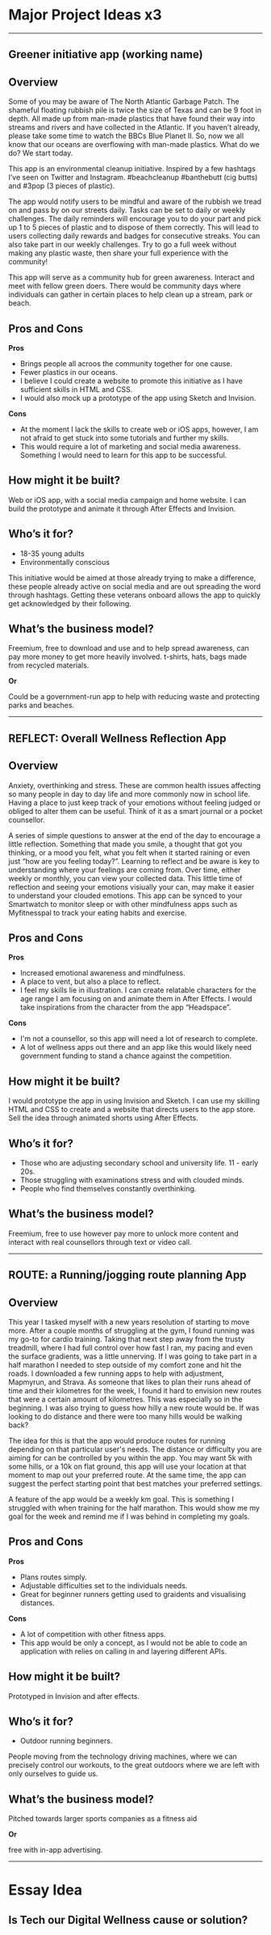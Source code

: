 # Major Project Ideas x3
----------------------------------------------------------------------------

## Greener initiative app (working name)
 
## Overview

Some of you may be aware of The North Atlantic Garbage Patch. The shameful floating rubbish pile is twice the size of Texas and can be 9 foot in depth. All made up from man-made plastics that have found their way into streams and rivers and have collected in the Atlantic. If you haven’t already, please take some time to watch the BBCs Blue Planet II.
So, now we all know that our oceans are overflowing with man-made plastics. What do we do? We start today.

This app is an environmental cleanup initiative. Inspired by a few hashtags I’ve seen on Twitter and Instagram. #beachcleanup #banthebutt (cig butts) and #3pop (3 pieces of plastic).

The app would notify users to be mindful and aware of the rubbish we tread on and pass by on our streets daily.
Tasks can be set to daily or weekly challenges. 
The daily reminders will encourage you to do your part and pick up 1 to 5 pieces of plastic and to dispose of them correctly. This will lead to users collecting daily rewards and badges for consecutive streaks. 
You can also take part in our weekly challenges. Try to go a full week without making any plastic waste, then share your full experience with the community!

This app will serve as a community hub for green awareness. Interact and meet with fellow green doers. There would be community days where individuals can gather in certain places to help clean up a stream, park or beach. 

## Pros and Cons

**Pros**

* Brings people all acroos the community together for one cause.
* Fewer plastics in our oceans.
* I believe I could create a website to promote this initiative as I have sufficient skills in HTML and CSS. 
* I would also mock up a prototype of the app using Sketch and Invision.

**Cons**

* At the moment I lack the skills to create web or iOS apps, however, I am not afraid to get stuck into some tutorials and further my skills.
* This would require a lot of marketing and social media awareness. Something I would need to learn for this app to be successful.

## How might it be built?

Web or iOS app, with a social media campaign and home website.
I can build the prototype and animate it through After Effects and Invision.

## Who’s it for?

* 18-35 young adults
* Environmentally conscious

This initiative would be aimed at those already trying to make a difference, these people already active on social media and are out spreading the word through hashtags. Getting these veterans onboard allows the app to quickly get acknowledged by their following.

## What’s the business model?

Freemium, free to download and use and to help spread awareness, can pay more money to get more heavily involved. t-shirts, hats, bags made from recycled materials.

**Or** 

Could be a government-run app to help with reducing waste and protecting parks and beaches.


----------------------------------------------------------------------------


## REFLECT: Overall Wellness Reflection App


## Overview

Anxiety, overthinking and stress. These are common health issues affecting so many people in day to day life and more commonly now in school life. Having a place to just keep track of your emotions without feeling judged or obliged to alter them can be useful. Think of it as a smart journal or a pocket counsellor.

A series of simple questions to answer at the end of the day to encourage a little reflection. Something that made you smile, a thought that got you thinking, or a mood you felt, what you felt when it started raining or even just “how are you feeling today?”.
Learning to reflect and be aware is key to understanding where your feelings are coming from.
Over time, either weekly or monthly, you can view your collected data. This little time of reflection and seeing your emotions visiually your can, may make it easier to understand your clouded emotions. 
This app can be synced to your Smartwatch to monitor sleep or with other mindfulness apps such as Myfitnesspal to track your eating habits and exercise.

## Pros and Cons

**Pros**

* Increased emotional awareness and mindfulness.
* A place to vent, but also a place to reflect.
* I feel my skills lie in illustration. I can create relatable characters for the age range I am focusing on and animate them in After Effects. I would take inspirations from the character from the app “Headspace”.

**Cons**

* I'm not a counsellor, so this app will need a lot of research to complete.
* A lot of wellness apps out there and an app like this would likely need government funding to stand a chance against the competition.

## How might it be built?

I would prototype the app in using Invision and Sketch.
I can use my skilling HTML and CSS to create and a website that directs users to the app store.
Sell the idea through animated shorts using After Effects.

## Who’s it for?

* Those who are adjusting secondary school and university life. 11 - early 20s.
* Those struggling with examinations stress and with clouded minds.
* People who find themselves constantly overthinking.

## What’s the business model?

Freemium, free to use however pay more to unlock more content and interact with real counsellors through text or video call.

----------------------------------------------------------------------------


## ROUTE: a Running/jogging route planning App

## Overview

This year I tasked myself with a new years resolution of starting to move more. After a couple months of struggling at the gym, I found running was my go-to for cardio training. Taking that next step away from the trusty treadmill, where I had full control over how fast I ran, my pacing and even the surface gradients, was a little unnerving. If I was going to take part in a half marathon I needed to step outside of my comfort zone and hit the roads. 
I downloaded a few running apps to help with adjustment, Mapmyrun, and Strava. As someone that likes to plan their runs ahead of time and their kilometres for the week, I found it hard to envision new routes that were a certain amount of kilometres. This was especially so in the beginning. I was also trying to guess how hilly a new route would be. If was looking to do distance and there were too many hills would be walking back?

The idea for this is that the app would produce routes for running depending on that particular user's needs. The distance or difficulty you are aiming for can be controlled by you within the app. You may want 5k with some hills, or a 10k on flat ground, this app will use your location at that moment to map out your preferred route. At the same time, the app can suggest the perfect starting point that best matches your preferred settings.

A feature of the app would be a weekly km goal. This is something I struggled with when training for the half marathon. This would show me my goal for the week and remind me if I was behind in completing my goals.

## Pros and Cons

**Pros**

* Plans routes simply.
* Adjustable difficulties set to the individuals needs.
* Great for beginner runners getting used to graidents and visualising distances.

**Cons**

* A lot of competition with other fitness apps.
* This app would be only a concept, as I would not be able to code an application with relies on calling in and layering different APIs.

## How might it be built?

Prototyped in Invision and after effects.

## Who’s it for?

* Outdoor running beginners.

People moving from the technology driving machines, where we can precisely control our workouts, to the great outdoors where we are left with only ourselves to guide us.

## What’s the business model?

Pitched towards larger sports companies as a fitness aid

**Or**

free with in-app advertising.

----------------------------------------------------------------------------

Essay Idea
===========

## Is Tech our Digital Wellness cause or solution?
